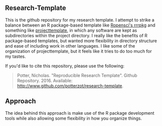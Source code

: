 <!-- README.md is generated from README.Rmd. Please edit that file -->
Research-Template
-----------------

This is the github repository for my research template. I attempt to strike a balance between an R package-based template like [Ropensci's rrrpkg](http://github.com/ropensci/rrrpkg) and something like [projecttemplate](), in which any software are kept as subdirectories within the project directory. I really like the benefits of R package-based templates, but wanted more flexibility in directory structure and ease of including work in other languages. I like some of the organization of projecttemplate, but it feels like it tries to do too much for my tastes.

If you'd like to cite this repository, please use the following:

> Potter, Nicholas. "Reproducible Research Template". Github Repository. 2016. Available: <http://www.github.com/potterzot/research-template>.

Approach
--------

The idea behind this approach is make use of the R package development tools while also allowing some flexibility in how you organize things.
